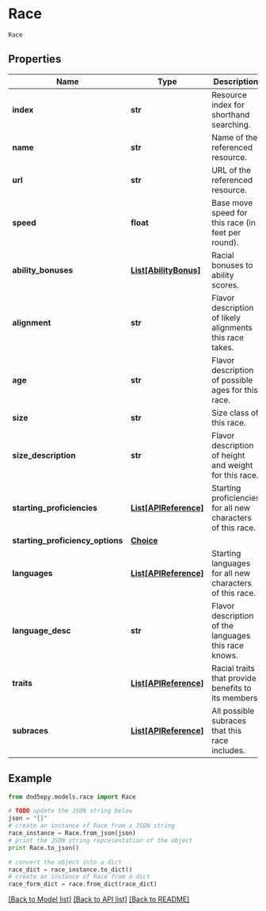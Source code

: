 # Race

`Race` 

## Properties
Name | Type | Description | Notes
------------ | ------------- | ------------- | -------------
**index** | **str** | Resource index for shorthand searching. | [optional] 
**name** | **str** | Name of the referenced resource. | [optional] 
**url** | **str** | URL of the referenced resource. | [optional] 
**speed** | **float** | Base move speed for this race (in feet per round). | [optional] 
**ability_bonuses** | [**List[AbilityBonus]**](AbilityBonus.md) | Racial bonuses to ability scores. | [optional] 
**alignment** | **str** | Flavor description of likely alignments this race takes. | [optional] 
**age** | **str** | Flavor description of possible ages for this race. | [optional] 
**size** | **str** | Size class of this race. | [optional] 
**size_description** | **str** | Flavor description of height and weight for this race. | [optional] 
**starting_proficiencies** | [**List[APIReference]**](APIReference.md) | Starting proficiencies for all new characters of this race. | [optional] 
**starting_proficiency_options** | [**Choice**](Choice.md) |  | [optional] 
**languages** | [**List[APIReference]**](APIReference.md) | Starting languages for all new characters of this race. | [optional] 
**language_desc** | **str** | Flavor description of the languages this race knows. | [optional] 
**traits** | [**List[APIReference]**](APIReference.md) | Racial traits that provide benefits to its members. | [optional] 
**subraces** | [**List[APIReference]**](APIReference.md) | All possible subraces that this race includes. | [optional] 

## Example

```python
from dnd5epy.models.race import Race

# TODO update the JSON string below
json = "{}"
# create an instance of Race from a JSON string
race_instance = Race.from_json(json)
# print the JSON string representation of the object
print Race.to_json()

# convert the object into a dict
race_dict = race_instance.to_dict()
# create an instance of Race from a dict
race_form_dict = race.from_dict(race_dict)
```
[[Back to Model list]](../README.md#documentation-for-models) [[Back to API list]](../README.md#documentation-for-api-endpoints) [[Back to README]](../README.md)


